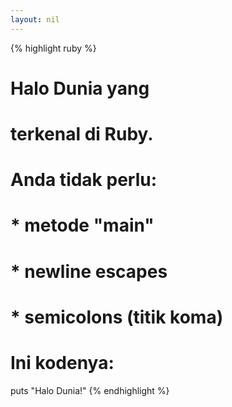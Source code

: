 ```yaml
---
layout: nil
---
```


{% highlight ruby %}
# Halo Dunia yang
# terkenal di Ruby.
# Anda tidak perlu:
#
# * metode "main"
# * newline escapes
# * semicolons (titik koma)
#
# Ini kodenya:

puts "Halo Dunia!"
{% endhighlight %}
